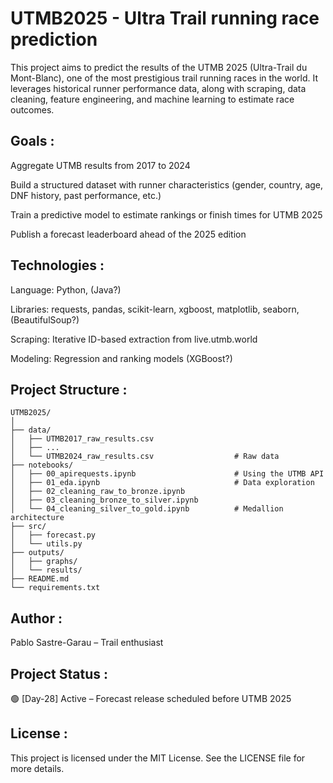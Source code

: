 # UTMB2025 - Ultra Trail running race prediction

This project aims to predict the results of the UTMB 2025 (Ultra-Trail du Mont-Blanc), one of the most prestigious trail running races in the world. It leverages historical runner performance data, along with scraping, data cleaning, feature engineering, and machine learning to estimate race outcomes.

## Goals :

Aggregate UTMB results from 2017 to 2024

Build a structured dataset with runner characteristics (gender, country, age, DNF history, past performance, etc.)

Train a predictive model to estimate rankings or finish times for UTMB 2025

Publish a forecast leaderboard ahead of the 2025 edition

## Technologies :

Language: Python, (Java?)

Libraries: requests, pandas, scikit-learn, xgboost, matplotlib, seaborn, (BeautifulSoup?)

Scraping: Iterative ID-based extraction from live.utmb.world

Modeling: Regression and ranking models (XGBoost?)

## Project Structure :

```
UTMB2025/
│
├── data/
│   ├── UTMB2017_raw_results.csv
│   ├── ...
│   └── UTMB2024_raw_results.csv                  # Raw data
├── notebooks/
│   ├── 00_apirequests.ipynb                      # Using the UTMB API
│   ├── 01_eda.ipynb                              # Data exploration
│   ├── 02_cleaning_raw_to_bronze.ipynb 
│   ├── 03_cleaning_bronze_to_silver.ipynb 
│   └── 04_cleaning_silver_to_gold.ipynb          # Medallion architecture
├── src/
│   ├── forecast.py           
│   └── utils.py
├── outputs/
│   ├── graphs/           
│   └── results/
├── README.md
└── requirements.txt
```

## Author :
Pablo Sastre-Garau – Trail enthusiast

## Project Status :
🟢 [Day-28] Active – Forecast release scheduled before UTMB 2025

## License :
This project is licensed under the MIT License. See the LICENSE file for more details.

